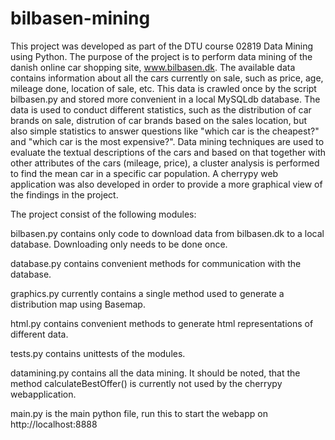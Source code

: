 bilbasen-mining
===============
This project was developed as part of the DTU course 02819 Data Mining using Python.
The purpose of the project is to perform data mining of the danish online car shopping site, www.bilbasen.dk. The available data contains information about all the cars currently on sale, such as price, age, mileage done, location of sale, etc. This data is crawled once by the script bilbasen.py and stored more convenient in a local MySQLdb database. The data is used to conduct different statistics, such as the distribution of car brands on sale, distrution of car brands based on the sales location, but also simple statistics to answer questions like "which car is the cheapest?" and "which car is the most expensive?". Data mining techniques are used to evaluate the textual descriptions of the cars and based on that together with other attributes of the cars (mileage, price), a cluster analysis is performed to find the mean car in a specific car population.
A cherrypy web application was also developed in order to provide a more graphical view of the findings in the project.

The project consist of the following modules:

bilbasen.py contains only code to download data from bilbasen.dk to a local database. 
  Downloading only needs to be done once.

database.py contains convenient methods for communication with the database.

graphics.py currently contains a single method used to generate a distribution map using Basemap.

html.py contains convenient methods to generate html representations of different data.

tests.py contains unittests of the modules.

datamining.py contains all the data mining. It should be noted, that the method calculateBestOffer() is 
  currently not used by the cherrypy webapplication.

main.py is the main python file, run this to start the webapp on http://localhost:8888


